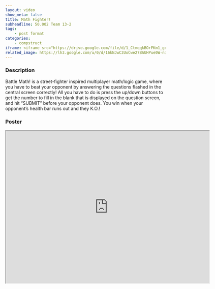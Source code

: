 ```yaml
---
layout: video
show_meta: false
title: Math Fighter!
subheadline: 50.002 Team 13-2
tags:
    - post format
categories:
    - compstruct
iframe: <iframe src="https://drive.google.com/file/d/1_CtmqqkBOrFKm1_gewncKr1jvC6hXYP1/preview" width="640" height="480"></iframe>
related_image: https://lh3.google.com/u/0/d/16kNJwC3UoCwe27BAUHPue0W-n3lZpfdZ=w300-h300-p-k-nu-iv1
---
```


### Description

Battle Math! is a street-fighter inspired multiplayer math/logic game, where you have to beat your opponent by answering the questions flashed in the central screen correctly! All you have to do is press the up/down buttons to get the number to fill in the blank that is displayed on the question screen, and hit “SUBMIT” before your opponent does. You win when your opponent’s health bar runs out and they K.O.!

### Poster

<iframe src="https://drive.google.com/file/d/16kNJwC3UoCwe27BAUHPue0W-n3lZpfdZ/preview" width="640" height="480"></iframe>
